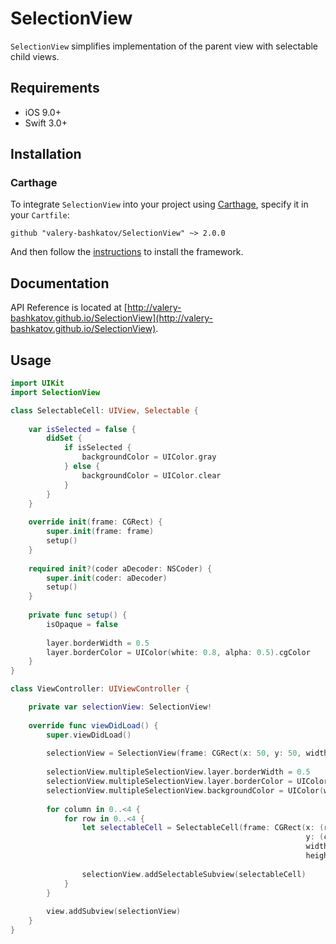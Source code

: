 # SelectionView
`SelectionView` simplifies implementation of the parent view with selectable child views.

## Requirements
- iOS 9.0+
- Swift 3.0+

## Installation
### Carthage
To integrate `SelectionView` into your project using [Carthage](https://github.com/Carthage/Carthage), specify it in your `Cartfile`:

```
github "valery-bashkatov/SelectionView" ~> 2.0.0
```

And then follow the [instructions](https://github.com/Carthage/Carthage#if-youre-building-for-ios-tvos-or-watchos) to install the framework.

## Documentation
API Reference is located at [http://valery-bashkatov.github.io/SelectionView](http://valery-bashkatov.github.io/SelectionView).

## Usage
```swift
import UIKit
import SelectionView

class SelectableCell: UIView, Selectable {
    
    var isSelected = false {
        didSet {
            if isSelected {
                backgroundColor = UIColor.gray
            } else {
                backgroundColor = UIColor.clear
            }
        }
    }
    
    override init(frame: CGRect) {
        super.init(frame: frame)
        setup()
    }
    
    required init?(coder aDecoder: NSCoder) {
        super.init(coder: aDecoder)
        setup()
    }
    
    private func setup() {
        isOpaque = false
        
        layer.borderWidth = 0.5
        layer.borderColor = UIColor(white: 0.8, alpha: 0.5).cgColor
    }
}

class ViewController: UIViewController {

    private var selectionView: SelectionView!
    
    override func viewDidLoad() {
        super.viewDidLoad()
        
        selectionView = SelectionView(frame: CGRect(x: 50, y: 50, width: 200, height: 200))
        
        selectionView.multipleSelectionView.layer.borderWidth = 0.5
        selectionView.multipleSelectionView.layer.borderColor = UIColor(white: 0.7, alpha: 1).cgColor
        selectionView.multipleSelectionView.backgroundColor = UIColor(white: 0.9, alpha: 0.5)
        
        for column in 0..<4 {
            for row in 0..<4 {
                let selectableCell = SelectableCell(frame: CGRect(x: (row % 4) * 50,
                                                                  y: (column % 4) * 50,
                                                                  width: 50,
                                                                  height: 50))
                
                selectionView.addSelectableSubview(selectableCell)
            }
        }
        
        view.addSubview(selectionView)
    }
}
```